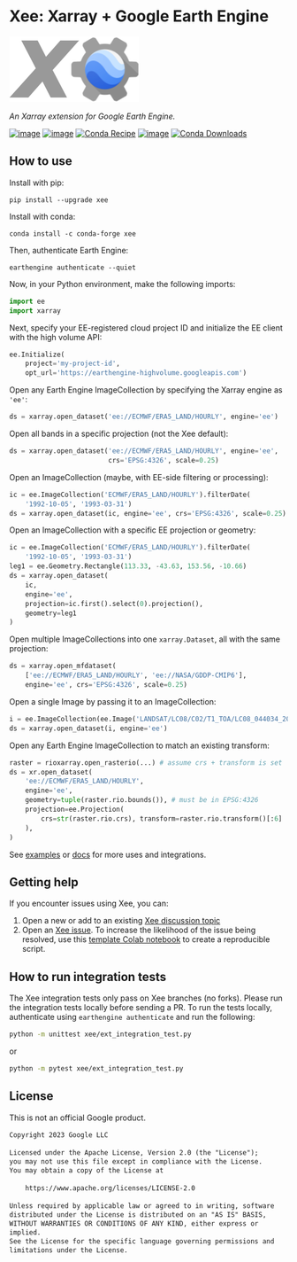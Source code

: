 # Xee: Xarray + Google Earth Engine

![Xee Logo](https://raw.githubusercontent.com/google/Xee/main/docs/xee-logo.png)

_An Xarray extension for Google Earth Engine._

[![image](https://img.shields.io/pypi/v/xee.svg)](https://pypi.python.org/pypi/xee)
[![image](https://static.pepy.tech/badge/xee)](https://pepy.tech/project/xee)
[![Conda
Recipe](https://img.shields.io/badge/recipe-xee-green.svg)](https://github.com/conda-forge/xee-feedstock)
[![image](https://img.shields.io/conda/vn/conda-forge/xee.svg)](https://anaconda.org/conda-forge/xee)
[![Conda
Downloads](https://img.shields.io/conda/dn/conda-forge/xee.svg)](https://anaconda.org/conda-forge/xee)

## How to use

Install with pip:

```shell
pip install --upgrade xee
```

Install with conda:

```shell
conda install -c conda-forge xee
```

Then, authenticate Earth Engine:

```shell
earthengine authenticate --quiet
```

Now, in your Python environment, make the following imports:

```python
import ee
import xarray
```

Next, specify your EE-registered cloud project ID and initialize the EE client
with the high volume API:

```python
ee.Initialize(
    project='my-project-id',
    opt_url='https://earthengine-highvolume.googleapis.com')
```

Open any Earth Engine ImageCollection by specifying the Xarray engine as `'ee'`:

```python
ds = xarray.open_dataset('ee://ECMWF/ERA5_LAND/HOURLY', engine='ee')
```

Open all bands in a specific projection (not the Xee default):

```python
ds = xarray.open_dataset('ee://ECMWF/ERA5_LAND/HOURLY', engine='ee',
                         crs='EPSG:4326', scale=0.25)
```

Open an ImageCollection (maybe, with EE-side filtering or processing):

```python
ic = ee.ImageCollection('ECMWF/ERA5_LAND/HOURLY').filterDate(
    '1992-10-05', '1993-03-31')
ds = xarray.open_dataset(ic, engine='ee', crs='EPSG:4326', scale=0.25)
```

Open an ImageCollection with a specific EE projection or geometry:

```python
ic = ee.ImageCollection('ECMWF/ERA5_LAND/HOURLY').filterDate(
    '1992-10-05', '1993-03-31')
leg1 = ee.Geometry.Rectangle(113.33, -43.63, 153.56, -10.66)
ds = xarray.open_dataset(
    ic,
    engine='ee',
    projection=ic.first().select(0).projection(),
    geometry=leg1
)
```

Open multiple ImageCollections into one `xarray.Dataset`, all with the same
projection:

```python
ds = xarray.open_mfdataset(
    ['ee://ECMWF/ERA5_LAND/HOURLY', 'ee://NASA/GDDP-CMIP6'],
    engine='ee', crs='EPSG:4326', scale=0.25)
```

Open a single Image by passing it to an ImageCollection:

```python
i = ee.ImageCollection(ee.Image('LANDSAT/LC08/C02/T1_TOA/LC08_044034_20140318'))
ds = xarray.open_dataset(i, engine='ee')
```

Open any Earth Engine ImageCollection to match an existing transform:

```python
raster = rioxarray.open_rasterio(...) # assume crs + transform is set
ds = xr.open_dataset(
    'ee://ECMWF/ERA5_LAND/HOURLY',
    engine='ee',
    geometry=tuple(raster.rio.bounds()), # must be in EPSG:4326
    projection=ee.Projection(
        crs=str(raster.rio.crs), transform=raster.rio.transform()[:6]
    ),
)
```

See [examples](https://github.com/google/Xee/tree/main/examples) or
[docs](https://github.com/google/Xee/tree/main/docs) for more uses and
integrations.

## Getting help

If you encounter issues using Xee, you can:

1. Open a new or add to an existing [Xee discussion
   topic](https://github.com/google/Xee/discussions)
2. Open an [Xee issue](https://github.com/google/Xee/issues). To increase the
   likelihood of the issue being resolved, use this [template Colab
   notebook](https://colab.research.google.com/drive/1vAgfAPhKGJd4G9ZUOzciqZ7MbqJjlMLR)
   to create a reproducible script.

## How to run integration tests

The Xee integration tests only pass on Xee branches (no forks). Please run the
integration tests locally before sending a PR. To run the tests locally,
authenticate using `earthengine authenticate` and run the following:

```bash
python -m unittest xee/ext_integration_test.py
```

or

```bash
python -m pytest xee/ext_integration_test.py
```

## License

This is not an official Google product.

```
Copyright 2023 Google LLC

Licensed under the Apache License, Version 2.0 (the "License");
you may not use this file except in compliance with the License.
You may obtain a copy of the License at

    https://www.apache.org/licenses/LICENSE-2.0

Unless required by applicable law or agreed to in writing, software
distributed under the License is distributed on an "AS IS" BASIS,
WITHOUT WARRANTIES OR CONDITIONS OF ANY KIND, either express or implied.
See the License for the specific language governing permissions and
limitations under the License.
```
